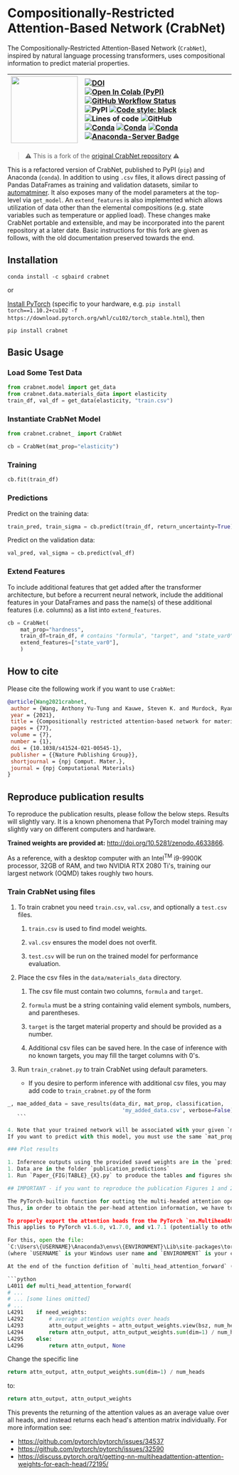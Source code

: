 # Compositionally-Restricted Attention-Based Network (CrabNet)

The Compositionally-Restricted Attention-Based Network (`CrabNet`), inspired by natural language processing transformers, uses compositional information to predict material properties.

| <img src=https://user-images.githubusercontent.com/45469701/155030619-3a5f75e8-b28d-4801-a54c-58a800ee874c.png width=150> | [![DOI](https://img.shields.io/badge/Paper:_npjCM-10.1038%2Fs41524.021.00545.1-blue)](https://doi.org/10.1038/s41524-021-00545-1) <br /> [![Open In Colab (PyPI)](https://colab.research.google.com/assets/colab-badge.svg)](https://colab.research.google.com/github/sparks-baird/CrabNet) [![GitHub Workflow Status](https://img.shields.io/github/workflow/status/sparks-baird/mat_discover/Install%20with%20flit%20and%20test%20via%20Pytest?label=main)](https://github.com/sparks-baird/mat_discover/actions/workflows/flit-install-test.yml) <br /> ![PyPI](https://img.shields.io/pypi/v/crabnet) [![Code style: black](https://img.shields.io/badge/code%20style-black-000000.svg)](https://github.com/psf/black) ![Lines of code](https://img.shields.io/tokei/lines/github/sparks-baird/CrabNet) ![GitHub](https://img.shields.io/github/license/sgbaird/CrabNet) <br /> [![Conda](https://img.shields.io/conda/v/sgbaird/crabnet)](https://anaconda.org/sgbaird/crabnet) [![Conda](https://img.shields.io/conda/pn/sgbaird/crabnet)](https://anaconda.org/sgbaird/crabnet) [![Conda](https://img.shields.io/conda/dn/sgbaird/crabnet?label=conda%7Cdownloads)](https://anaconda.org/sgbaird/crabnet) [![Anaconda-Server Badge](https://anaconda.org/sgbaird/crabnet/badges/latest_release_relative_date.svg)](https://anaconda.org/sgbaird/crabnet) |
| --- | :-- |

> :warning: This is a fork of the [original CrabNet repository](https://github.com/anthony-wang/CrabNet) :warning:

This is a refactored version of CrabNet, published to PyPI (`pip`) and Anaconda (`conda`). In addition to using `.csv` files, it allows direct passing of Pandas DataFrames as training and validation datasets, similar to [automatminer](https://hackingmaterials.lbl.gov/automatminer/). It also exposes many of the model parameters at the top-level via `get_model`. An `extend_features` is also implemented which allows utilization of data other than the elemental compositions (e.g. state variables such as temperature or applied load). These changes make CrabNet portable and extensible, and may be incorporated into the parent repository at a later date. Basic instructions for this fork are given as follows, with the old documentation preserved towards the end.

## Installation

`conda install -c sgbaird crabnet`

or

[Install PyTorch](https://pytorch.org/get-started/locally/) (specific to your hardware, e.g. `pip install torch==1.10.2+cu102 -f https://download.pytorch.org/whl/cu102/torch_stable.html`), then

`pip install crabnet`

## Basic Usage

### Load Some Test Data

```python
from crabnet.model import get_data
from crabnet.data.materials_data import elasticity
train_df, val_df = get_data(elasticity, "train.csv")
```

### Instantiate CrabNet Model

```python
from crabnet.crabnet_ import CrabNet

cb = CrabNet(mat_prop="elasticity")
```

### Training

```python
cb.fit(train_df)
```

### Predictions

Predict on the training data:

```python
train_pred, train_sigma = cb.predict(train_df, return_uncertainty=True)
```

Predict on the validation data:

```python
val_pred, val_sigma = cb.predict(val_df)
```

### Extend Features

To include additional features that get added after the transformer architecture, but before a recurrent neural network, include the additional features in your DataFrames and pass the name(s) of these additional features (i.e. columns) as a list into `extend_features`.

```python
cb = CrabNet(
    mat_prop="hardness",
    train_df=train_df, # contains "formula", "target", and "state_var0" columns
    extend_features=["state_var0"],
    )
```

## How to cite

Please cite the following work if you want to use `CrabNet`:

```bibtex
@article{Wang2021crabnet,
 author = {Wang, Anthony Yu-Tung and Kauwe, Steven K. and Murdock, Ryan J. and Sparks, Taylor D.},
 year = {2021},
 title = {Compositionally restricted attention-based network for materials property predictions},
 pages = {77},
 volume = {7},
 number = {1},
 doi = {10.1038/s41524-021-00545-1},
 publisher = {{Nature Publishing Group}},
 shortjournal = {npj Comput. Mater.},
 journal = {npj Computational Materials}
}
```

## Reproduce publication results

To reproduce the publication results, please follow the below steps. Results will
slightly vary. It is a known phenomena that PyTorch model training may slightly vary on
different computers and hardware.

**Trained weights are provided at:** <http://doi.org/10.5281/zenodo.4633866>.

As a reference, with a desktop computer with an Intel<sup>TM</sup> i9-9900K processor, 32GB of RAM, and two NVIDIA RTX 2080 Ti's, training our largest network (OQMD) takes roughly two hours.

### Train CrabNet using files

1. To train crabnet you need `train.csv`, `val.csv`, and optionally a `test.csv` files.

   1. `train.csv` is used to find model weights.
  
   1. `val.csv` ensures the model does not overfit.
  
   1. `test.csv` will be run on the trained model for performance evaluation.
  
1. Place the csv files in the `data/materials_data` directory.

   1. The csv file must contain two columns, `formula` and `target`.
  
   1. `formula` must be a string containing valid element symbols, numbers, and parentheses.
  
   1. `target` is the target material property and should be provided as a number.
  
   1. Additional csv files can be saved here. In the case of inference with no known targets, you may fill the target columns with 0's.
  
1. Run `train_crabnet.py` to train CrabNet using default parameters.

   * If you desire to perform inference with additional csv files, you may add code to `train_crabnet.py` of the form
  
 ```python
 _, mae_added_data = save_results(data_dir, mat_prop, classification,
                                     'my_added_data.csv', verbose=False)
    ```

4. Note that your trained network will be associated with your given `mat_prop` folder.
If you want to predict with this model, you must use the same `mat_prop`.

### Plot results

1. Inference outputs using the provided saved weights are in the `predictions` folder.
1. Data are in the folder `publication_predictions`
1. Run `Paper_{FIG|TABLE}_{X}.py` to produce the tables and figures shown in the manuscript.

## IMPORTANT - if you want to reproduce the publication Figures 1 and 2

The PyTorch-builtin function for outting the multi-headed attention operation defaults to averaging the attention matrix across all heads.
Thus, in order to obtain the per-head attention information, we have to edit a bit of PyTorch's source code so that the individual attention matrices are returned.

To properly export the attention heads from the PyTorch `nn.MultiheadAttention` implementation within the transformer encoder layer, you will need to manually modify some of the source code of the PyTorch library.
This applies to PyTorch v1.6.0, v1.7.0, and v1.7.1 (potentially to other untested versions as well).

For this, open the file:
`C:\Users\{USERNAME}\Anaconda3\envs\{ENVIRONMENT}\Lib\site-packages\torch\nn\functional.py`
(where `USERNAME` is your Windows user name and `ENVIRONMENT` is your conda environment name (if you followed the steps above, then it should be `crabnet`))

At the end of the function defition of `multi_head_attention_forward` (line numbers may differ slightly):

```python
L4011 def multi_head_attention_forward(
# ...
# ... [some lines omitted]
# ...
L4291    if need_weights:
L4292        # average attention weights over heads
L4293        attn_output_weights = attn_output_weights.view(bsz, num_heads, tgt_len, src_len)
L4294        return attn_output, attn_output_weights.sum(dim=1) / num_heads
L4295    else:
L4296        return attn_output, None
```

Change the specific line

```python
return attn_output, attn_output_weights.sum(dim=1) / num_heads
```

to:

```python
return attn_output, attn_output_weights
```

This prevents the returning of the attention values as an average value over all heads, and instead returns each head's attention matrix individually.
For more information see:

* <https://github.com/pytorch/pytorch/issues/34537>
* <https://github.com/pytorch/pytorch/issues/32590>
* <https://discuss.pytorch.org/t/getting-nn-multiheadattention-attention-weights-for-each-head/72195/>
